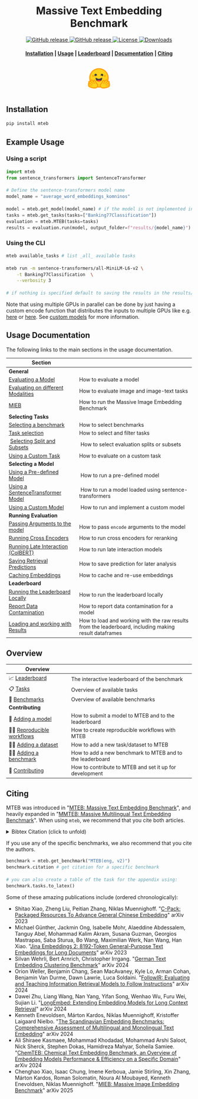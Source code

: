 <h1 align="center">Massive Text Embedding Benchmark</h1>

<p align="center">
    <a href="https://github.com/embeddings-benchmark/mteb/releases">
        <img alt="GitHub release" src="https://img.shields.io/github/release/embeddings-benchmark/mteb.svg">
    </a>
    <a href="https://arxiv.org/abs/2210.07316">
        <img alt="GitHub release" src="https://img.shields.io/badge/arXiv-2305.14251-b31b1b.svg">
    </a>
    <a href="https://github.com/embeddings-benchmark/mteb/blob/master/LICENSE">
        <img alt="License" src="https://img.shields.io/github/license/embeddings-benchmark/mteb.svg?color=green">
    </a>
    <a href="https://pepy.tech/project/mteb">
        <img alt="Downloads" src="https://static.pepy.tech/personalized-badge/mteb?period=total&units=international_system&left_color=grey&right_color=orange&left_text=Downloads">
    </a>
</p>

<h4 align="center">
    <p>
        <a href="#installation">Installation</a> |
        <a href="#usage-documentation">Usage</a> |
        <a href="https://huggingface.co/spaces/mteb/leaderboard">Leaderboard</a> |
        <a href="#documentation">Documentation</a> |
        <a href="#citing">Citing</a>
    <p>
</h4>

<h3 align="center">
    <a href="https://huggingface.co/spaces/mteb/leaderboard"><img style="float: middle; padding: 10px 10px 10px 10px;" width="60" height="55" src="./docs/images/hf_logo.png" /></a>
</h3>


## Installation

```bash
pip install mteb
```


## Example Usage


### Using a script

```python
import mteb
from sentence_transformers import SentenceTransformer

# Define the sentence-transformers model name
model_name = "average_word_embeddings_komninos"

model = mteb.get_model(model_name) # if the model is not implemented in MTEB it will be eq. to SentenceTransformer(model_name)
tasks = mteb.get_tasks(tasks=["Banking77Classification"])
evaluation = mteb.MTEB(tasks=tasks)
results = evaluation.run(model, output_folder=f"results/{model_name}")
```

### Using the CLI

```bash
mteb available_tasks # list _all_ available tasks

mteb run -m sentence-transformers/all-MiniLM-L6-v2 \
    -t Banking77Classification  \
    --verbosity 3

# if nothing is specified default to saving the results in the results/{model_name} folder
```

Note that using multiple GPUs in parallel can be done by just having a custom encode function that distributes the inputs to multiple GPUs like e.g. [here](https://github.com/microsoft/unilm/blob/b60c741f746877293bb85eed6806736fc8fa0ffd/e5/mteb_eval.py#L60) or [here](https://github.com/ContextualAI/gritlm/blob/09d8630f0c95ac6a456354bcb6f964d7b9b6a609/gritlm/gritlm.py#L75). See [custom models](docs/usage/usage.md#using-a-custom-model) for more information.


## Usage Documentation
The following links to the main sections in the usage documentation.

| Section | |
| ------- |- |
| **General** | |
| [Evaluating a Model](docs/usage/usage.md#evaluating-a-model) | How to evaluate a model |
| [Evaluating on different Modalities](docs/usage/usage.md#evaluating-on-different-modalities) | How to evaluate image and image-text tasks |
| [MIEB](docs/mieb/readme.md) | How to run the Massive Image Embedding Benchmark |
| **Selecting Tasks** | |
| [Selecting a benchmark](docs/usage/usage.md#selecting-a-benchmark) | How to select benchmarks |
| [Task selection](docs/usage/usage.md#task-selection) | How to select and filter tasks |
| [Selecting Split and Subsets](docs/usage/usage.md#selecting-evaluation-split-or-subsets) | How to select evaluation splits or subsets |
| [Using a Custom Task](docs/usage/usage.md#using-a-custom-task) | How to evaluate on a custom task |
| **Selecting a Model** | |
| [Using a Pre-defined Model](docs/usage/usage.md#using-a-pre-defined-model) | How to run a pre-defined model |
| [Using a SentenceTransformer Model](docs/usage/usage.md#using-a-sentence-transformer-model) | How to run a model loaded using sentence-transformers |
| [Using a Custom Model](docs/usage/usage.md#using-a-custom-model) | How to run and implement a custom model |
| **Running Evaluation** | |
| [Passing Arguments to the model](docs/usage/usage.md#passing-in-encode-arguments) | How to pass `encode` arguments to the model |
| [Running Cross Encoders](docs/usage/usage.md#running-cross-encoders-on-reranking) | How to run cross encoders for reranking |
| [Running Late Interaction (ColBERT)](docs/usage/usage.md#using-late-interaction-models) | How to run late interaction models |
| [Saving Retrieval Predictions](docs/usage/usage.md#saving-retrieval-task-predictions) | How to save prediction for later analysis |
| [Caching Embeddings](docs/usage/usage.md#caching-embeddings-to-re-use-them) | How to cache and re-use embeddings |
| **Leaderboard** | |
| [Running the Leaderboard Locally](docs/usage/usage.md#running-the-leaderboard-locally) | How to run the leaderboard locally |
| [Report Data Contamination](docs/usage/usage.md#annotate-contamination) | How to report data contamination for a model |
| [Loading and working with Results](docs/usage/results.md) | How to load and working with the raw results from the leaderboard, including making result dataframes |



## Overview

| Overview                       |                                                                                     |
|--------------------------------|-------------------------------------------------------------------------------------|
| 📈 [Leaderboard]               | The interactive leaderboard of the benchmark                                        |
| 📋 [Tasks]                     | Overview of available tasks                                                         |
| 📐 [Benchmarks]                | Overview of available benchmarks                                                    |
| **Contributing**               |                                                                                     |
| 🤖 [Adding a model]            | How to submit a model to MTEB and to the leaderboard                                |
| 👩‍🔬 [Reproducible workflows]    | How to create reproducible workflows with MTEB                                      |
| 👩‍💻 [Adding a dataset]          | How to add a new task/dataset to MTEB                                               |
| 👩‍💻 [Adding a benchmark]        | How to add a new benchmark to MTEB and to the leaderboard                           |
| 🤝 [Contributing]              | How to contribute to MTEB and set it up for development                             |

[Tasks]: docs/tasks.md
[Benchmarks]: docs/benchmarks.md
[Contributing]: CONTRIBUTING.md
[Adding a model]: docs/adding_a_model.md
[Adding a dataset]: docs/adding_a_dataset.md
[Adding a benchmark]: docs/adding_a_benchmark.md
[Leaderboard]: https://huggingface.co/spaces/mteb/leaderboard
[Reproducible workflows]: docs/reproducible_workflow.md

## Citing

MTEB was introduced in "[MTEB: Massive Text Embedding Benchmark](https://arxiv.org/abs/2210.07316)", and heavily expanded in "[MMTEB: Massive Multilingual Text Embedding Benchmark](https://arxiv.org/abs/2502.13595)". When using `mteb`, we recommend that you cite both articles.

<details>
  <summary> Bibtex Citation (click to unfold) </summary>


```bibtex
@article{muennighoff2022mteb,
  author = {Muennighoff, Niklas and Tazi, Nouamane and Magne, Lo{\"\i}c and Reimers, Nils},
  title = {MTEB: Massive Text Embedding Benchmark},
  publisher = {arXiv},
  journal={arXiv preprint arXiv:2210.07316},
  year = {2022}
  url = {https://arxiv.org/abs/2210.07316},
  doi = {10.48550/ARXIV.2210.07316},
}

@article{enevoldsen2025mmtebmassivemultilingualtext,
  title={MMTEB: Massive Multilingual Text Embedding Benchmark},
  author={Kenneth Enevoldsen and Isaac Chung and Imene Kerboua and Márton Kardos and Ashwin Mathur and David Stap and Jay Gala and Wissam Siblini and Dominik Krzemiński and Genta Indra Winata and Saba Sturua and Saiteja Utpala and Mathieu Ciancone and Marion Schaeffer and Gabriel Sequeira and Diganta Misra and Shreeya Dhakal and Jonathan Rystrøm and Roman Solomatin and Ömer Çağatan and Akash Kundu and Martin Bernstorff and Shitao Xiao and Akshita Sukhlecha and Bhavish Pahwa and Rafał Poświata and Kranthi Kiran GV and Shawon Ashraf and Daniel Auras and Björn Plüster and Jan Philipp Harries and Loïc Magne and Isabelle Mohr and Mariya Hendriksen and Dawei Zhu and Hippolyte Gisserot-Boukhlef and Tom Aarsen and Jan Kostkan and Konrad Wojtasik and Taemin Lee and Marek Šuppa and Crystina Zhang and Roberta Rocca and Mohammed Hamdy and Andrianos Michail and John Yang and Manuel Faysse and Aleksei Vatolin and Nandan Thakur and Manan Dey and Dipam Vasani and Pranjal Chitale and Simone Tedeschi and Nguyen Tai and Artem Snegirev and Michael Günther and Mengzhou Xia and Weijia Shi and Xing Han Lù and Jordan Clive and Gayatri Krishnakumar and Anna Maksimova and Silvan Wehrli and Maria Tikhonova and Henil Panchal and Aleksandr Abramov and Malte Ostendorff and Zheng Liu and Simon Clematide and Lester James Miranda and Alena Fenogenova and Guangyu Song and Ruqiya Bin Safi and Wen-Ding Li and Alessia Borghini and Federico Cassano and Hongjin Su and Jimmy Lin and Howard Yen and Lasse Hansen and Sara Hooker and Chenghao Xiao and Vaibhav Adlakha and Orion Weller and Siva Reddy and Niklas Muennighoff},
  publisher = {arXiv},
  journal={arXiv preprint arXiv:2502.13595},
  year={2025},
  url={https://arxiv.org/abs/2502.13595},
  doi = {10.48550/arXiv.2502.13595},
}
```
</details>


If you use any of the specific benchmarks, we also recommend that you cite the authors.

```py
benchmark = mteb.get_benchmark("MTEB(eng, v2)")
benchmark.citation # get citation for a specific benchmark

# you can also create a table of the task for the appendix using:
benchmark.tasks.to_latex()
```

Some of these amazing publications include (ordered chronologically):
- Shitao Xiao, Zheng Liu, Peitian Zhang, Niklas Muennighoff. "[C-Pack: Packaged Resources To Advance General Chinese Embedding](https://arxiv.org/abs/2309.07597)" arXiv 2023
- Michael Günther, Jackmin Ong, Isabelle Mohr, Alaeddine Abdessalem, Tanguy Abel, Mohammad Kalim Akram, Susana Guzman, Georgios Mastrapas, Saba Sturua, Bo Wang, Maximilian Werk, Nan Wang, Han Xiao. "[Jina Embeddings 2: 8192-Token General-Purpose Text Embeddings for Long Documents](https://arxiv.org/abs/2310.19923)" arXiv 2023
- Silvan Wehrli, Bert Arnrich, Christopher Irrgang. "[German Text Embedding Clustering Benchmark](https://arxiv.org/abs/2401.02709)" arXiv 2024
- Orion Weller, Benjamin Chang, Sean MacAvaney, Kyle Lo, Arman Cohan, Benjamin Van Durme, Dawn Lawrie, Luca Soldaini. "[FollowIR: Evaluating and Teaching Information Retrieval Models to Follow Instructions](https://arxiv.org/abs/2403.15246)" arXiv 2024
- Dawei Zhu, Liang Wang, Nan Yang, Yifan Song, Wenhao Wu, Furu Wei, Sujian Li. "[LongEmbed: Extending Embedding Models for Long Context Retrieval](https://arxiv.org/abs/2404.12096)" arXiv 2024
- Kenneth Enevoldsen, Márton Kardos, Niklas Muennighoff, Kristoffer Laigaard Nielbo. "[The Scandinavian Embedding Benchmarks: Comprehensive Assessment of Multilingual and Monolingual Text Embedding](https://arxiv.org/abs/2406.02396)" arXiv 2024
- Ali Shiraee Kasmaee, Mohammad Khodadad, Mohammad Arshi Saloot, Nick Sherck, Stephen Dokas, Hamidreza Mahyar, Soheila Samiee. "[ChemTEB: Chemical Text Embedding Benchmark, an Overview of Embedding Models Performance & Efficiency on a Specific Domain](https://arxiv.org/abs/2412.00532)" arXiv 2024
- Chenghao Xiao, Isaac Chung, Imene Kerboua, Jamie Stirling, Xin Zhang, Márton Kardos, Roman Solomatin, Noura Al Moubayed, Kenneth Enevoldsen, Niklas Muennighoff. "[MIEB: Massive Image Embedding Benchmark](https://arxiv.org/abs/2504.10471)" arXiv 2025
